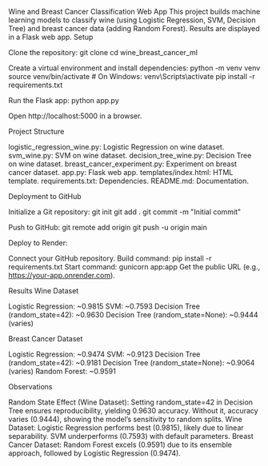 Wine and Breast Cancer Classification Web App
This project builds machine learning models to classify wine (using Logistic Regression, SVM, Decision Tree) and breast cancer data (adding Random Forest). Results are displayed in a Flask web app.
Setup

Clone the repository:
git clone <repository-url>
cd wine_breast_cancer_ml


Create a virtual environment and install dependencies:
python -m venv venv
source venv/bin/activate  # On Windows: venv\Scripts\activate
pip install -r requirements.txt


Run the Flask app:
python app.py


Open http://localhost:5000 in a browser.


Project Structure

logistic_regression_wine.py: Logistic Regression on wine dataset.
svm_wine.py: SVM on wine dataset.
decision_tree_wine.py: Decision Tree on wine dataset.
breast_cancer_experiment.py: Experiment on breast cancer dataset.
app.py: Flask web app.
templates/index.html: HTML template.
requirements.txt: Dependencies.
README.md: Documentation.

Deployment to GitHub

Initialize a Git repository:
git init
git add .
git commit -m "Initial commit"


Push to GitHub:
git remote add origin <repository-url>
git push -u origin main


Deploy to Render:

Connect your GitHub repository.
Build command: pip install -r requirements.txt
Start command: gunicorn app:app
Get the public URL (e.g., https://your-app.onrender.com).



Results
Wine Dataset

Logistic Regression: ~0.9815
SVM: ~0.7593
Decision Tree (random_state=42): ~0.9630
Decision Tree (random_state=None): ~0.9444 (varies)

Breast Cancer Dataset

Logistic Regression: ~0.9474
SVM: ~0.9123
Decision Tree (random_state=42): ~0.9181
Decision Tree (random_state=None): ~0.9064 (varies)
Random Forest: ~0.9591

Observations

Random State Effect (Wine Dataset): Setting random_state=42 in Decision Tree ensures reproducibility, yielding 0.9630 accuracy. Without it, accuracy varies (0.9444), showing the model’s sensitivity to random splits.
Wine Dataset: Logistic Regression performs best (0.9815), likely due to linear separability. SVM underperforms (0.7593) with default parameters.
Breast Cancer Dataset: Random Forest excels (0.9591) due to its ensemble approach, followed by Logistic Regression (0.9474).


